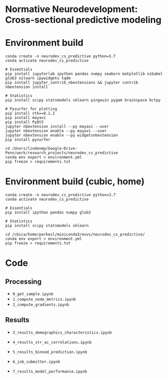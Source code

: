 # Normative Neurodevelopment: Cross-sectional predictive modeling
<!-- This repository includes code used to analyze the relationship between dimensional psychopathology phenotypes and deviations from normative neurodevelopment in the Philadelphia Neurodevelopmental Cohort. -->

# Environment build

    conda create -n neurodev_cs_predictive python=3.7
    conda activate neurodev_cs_predictive

    # Essentials
    pip install jupyterlab ipython pandas numpy seaborn matplotlib nibabel glob3 nilearn ipywidgets tqdm
    pip install jupyter_contrib_nbextensions && jupyter contrib nbextension install

	# Statistics
	pip install scipy statsmodels sklearn pingouin pygam brainspace bctpy

	# Pysurfer for plotting
	pip install vtk==8.1.2
	pip install mayavi
	pip install PyQt5
	jupyter nbextension install --py mayavi --user
	jupyter nbextension enable --py mayavi --user
	jupyter nbextension enable --py widgetsnbextension
	pip install pysurfer

    cd /Users/lindenmp/Google-Drive-Penn/work/research_projects/neurodev_cs_predictive
    conda env export > environment.yml
	pip freeze > requirements.txt

# Environment build (cubic, home)

    conda create -n neurodev_cs_predictive python=3.7
    conda activate neurodev_cs_predictive

    # Essentials
    pip install ipython pandas numpy glob3

	# Statistics
	pip install scipy statsmodels sklearn

	cd /cbica/home/parkesl/miniconda3/envs/neurodev_cs_predictive/
    conda env export > environment.yml
	pip freeze > requirements.txt


# Code

## Processing

- `0_get_sample.ipynb`
- `1_compute_node_metrics.ipynb`
- `2_compute_gradients.ipynb`

## Results

- `3_results_demographics_characteristics.ipynb`
- `4_results_str_ac_correlations.ipynb`
- `5_results_binned_prediction.ipynb`

- `6_job_submitter.ipynb`
- `7_results_model_performance.ipynb`

<!-- In the **code** subdirectory you will find the following Jupyter notebooks and .py scripts:
1. Pre-normative modeling scripts:
- `get_train_test.ipynb`
	- Performs initial ingest of PNC demographic data, participant exclusion based on various quality control.
	- Produces Figures 2A and 2B.
	- Designates train/test split.
- `compute_node_metrics.ipynb`
	- Reads in neuroimaging data.
	- Sets up feature table of regional brain features.
- `clean_node_metrics.ipynb`
	- Performs nuisance regression on feature table.
- `prepare_normative.ipynb`
	- Prepares input files for normative modeling.

2. Run normative modeling:
- `run_normative_local.py`
	- Runs primary normative models on local machine.
- `cluster/run_normative_perm.sh`
	- Submits each of the permuted normative models to the cluster as a separate job

3. Results:
- `results_s1.ipynb`
	- Produces Figure 2C
- `results_s2.ipynb`
	- Produces Figures 3 and 4
- `results_s3.ipynb`
	- Produces Figure 5 -->
